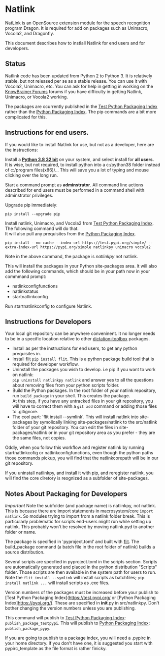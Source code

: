 # Natlink

NatLink is an OpenSource extension module for the speech recognition program Dragon.  It is required
for add on packages such as Unimacro, Vocola2, and Dragonfly.

This document describes how to instlall Natlink for end users and for developers.

## Status

Natlink code has been updated from Python 2 to Python 3.  It is relatively stable, but not released per se as a stable release.  You can use 
it with Vocola2, Unimacro, etc.  You can ask for 
help in getting in working on the 
[KnowBrainer Forums](https://www.knowbrainer.com/forums/forum/categories.cfm?catid=25&entercat=y&CFTREEITEMKEY=25) forums if you have difficulty in getting Natlink, Unimacro,
or Vocola2 working.

The packages are ccurrently published in the [Test Python Packaging Index](https://test.pypi.org/)   rather than
the [Python Packaging Index](https://pypi.org/).  The pip commands are a bit more complicated for this.
 

## Instructions for end users.

If you would like to install Natlink for use, but not as a developer, here are the instructions:

Install a [**Python 3.8 32 bit**]( https://www.python.org/downloads/)  on your system, and select install for **all users**.  
It is wise, but not required, to install python into a c:/python38 folder instead of c:/program files(x86)/...  This will save 
you a lot of typing and mouse clicking over the long run.

Start a command prompt as **adminstrator**.  All command line actions described for end users must be performed in 
a command shell with adminstrator privileges.

Upgrade pip immediately:

`pip install --upgrade pip`

Install natlink, Unimacro, and Vocola2 from [Test Python Packaging Index](https://test.pypi.org/).  The following command will do that.  
It will also
pull any prequisites from the [Python Packaging Index](https://pypi.org/).

`pip install --no-cache --index-url https://test.pypi.org/simple/ --extra-index-url https://pypi.org/simple natlinkpy unimacro vocola2`

Note in the above command, the package is *natlinkpy* not natlink.


This will install the packages in your Python site-packages area.  It will also add the following commands, which should be
in your path now in your commmand prompt:

* natlinkconfigfunctions
* natlinkstatus
* startnatlinkconfig

Run startnatlinkconfig to configure Natlink.  

## Instructions for Developers

Your local git repository can be anywhere conveninent.  It no longer needs to be in a specific location relative to other 
[dictation-toolbox](https://github.com/dictation-toolbox) packages.


* Install as per the instructions for end users, to get any python prequisites in.
* Install [flit](https://pypi.org/project/flit/) `pip install flit`. This is a python package build tool that is required for developer workflow. 
* Uninstall the packages you wish to develop.  i.e pip  if you want to work on natlink:   
	`pip uninstall natlinkpy natlink`   and answer yes to all the questions about removing files from your python scripts folder.
* Build the Python packages.  In the root folder of your natlink repository, run `build_package` in your shell.  This creates the package.  
At this step, if you have any untracked files
in your git repository, you will have to correct them with a `git add` command or adding those files to .gitignore.
* The cool part:  `flit install --symlink'.  This will install natlink into site-packages by symolically linking 
site-packages/natlink to the src/natlink folder of your git repository.   You can edit the files in site-packages/natlink or 
in your git repository area as you prefer - they are the same files, not copies.  

Oddly, when you follow this workflow and register natlink by running startnatlinkcofig or natlinkconfigfunctions, even though the 
python paths those commands pickup, you will find that the natlinkcorepath will be in our git repository.  

If you uninstall natlinkpy, and install it with pip, and reregister natlink, you will find the core diretory is
reognized as a subfolder of site-packages.


## Notes About Packaging for Developers

*Important*  Note the subfolder (and package name) is natlinkpy, not natlink.  This is because there are 
import statements in macrosystem/core `import natlink`.  So modules trying to import from a natlink folder break.
This is particularly problematic for scripts end-users might run while setting up natlink. This probably won't be resolved
by moving natlink.pyd to another folder or name.


The package is specified in 'pyproject.toml' and built with [flit](https://pypi.org/project/flit/). The build_package command 
(a batch file in the root folder of natlink) builds a source distribution.   

Several scripts  are specfied in pyproject.toml in the scripts section.  Scripts are automatically generated 
and placed in the python distribution "Scripts" folder. Those scripts are then available in the system path for 
users to run. Note the `flit install --symlink` will install scripts as batchfiles;  `pip install natlink ...` will install
scripts as .exe files.

Version numbers of the packages must be increased before your publish to [Test Python Packaging Index](https://test.pypi.org/ 
or [Python Packaging Index]https://pypi.org/).  These are specified in __init__.py in src/natlinkpy.  Don't bother changing the 
version numbers unless you are publishing.

This command will publish to [Test Python Packaging Index](https://test.pypi.org/): `publish_package_testpypi`.
This will publish to [Python Packaging Index](https://pypi.org/):  `publish_package_pypy`.   

If you are going to publish to a package index, you will need a .pypirc in your home directory.  If you don't have one, 
it is suggested you start with pypirc_template as the file format is rather finicky.










   




